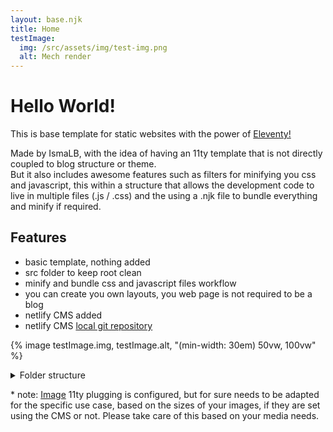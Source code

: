 ```yaml
---
layout: base.njk
title: Home
testImage:
  img: /src/assets/img/test-img.png
  alt: Mech render
---
```


# Hello World!

This is base template for static websites with the power of [Eleventy!](https://www.11ty.dev/docs/watch-serve/#watch-javascript-dependencies)

Made by IsmaLB, with the idea of having an 11ty template that is not directly coupled to blog structure or theme.\
But it also includes awesome features such as filters for minifying you css and javascript, this within a structure that allows the development code to live in multiple files (.js / .css) and the using a .njk file to bundle everything and minify if required.

## Features

- basic template, nothing added
- src folder to keep root clean
- minify and bundle css and javascript files workflow
- you can create you own layouts, you web page is not required to be a blog
- netlify CMS added
- netlify CMS [local git repository](https://www.netlifycms.org/docs/beta-features/#working-with-a-local-git-repository)

{% image testImage.img, testImage.alt, "(min-width: 30em) 50vw, 100vw" %}

<details>
<summary>
Folder structure
</summary>
<pre>
project-folder/
├─ node_modules/        npm stuff
├─ public/              output folder
│  ├─ assets/
│  ├─ index.html
│  
├─ src/                 folder for 11ty magic 
│  │  
│  ├─ assets/           folder that will contain your assets
│  │  ├─ _css/          development css code, changes here trigger a build
│  │  ├─ _js/           development javascript code, changes here trigger a build
│  │  ├─ img/           folder to save images loaded from cms that will be used in the Image() pugging*
│  │  ├─ main.js.njk    template that bundles\minifies the javascript files
│  │  ├─ style.css.njk  template that bundles\minifies the css files
│  │  
│  ├─ _data/            .json files included here can provide data to any template
│  │  
│  ├─ _includes/        put reusable templates here (footer.njk , header.njk, etc)
│  │  │
│  │  ├─ layouts/       extend base layout to create different templates (.njk) 
│  │  ├─ base.njk       contains the base html for all pages
│  │  
│  ├─ index.md          file that contains this web page content (change you yours and add more!)
│  
├─ .eleventy.js         eleventy config file, changes the input and output folders, include filters to minify js/css files
├─ .gitignore           your common git ignore file :)
├─ package.json         npm config run start (development with reload), run build (production build)
</pre>
</details>

\* note: [Image](https://www.11ty.dev/docs/plugins/image/) 11ty plugging is configured, but for sure needs to be adapted for the specific use case, based on the sizes of your images, if they are set using the CMS or not. Please take care of this based on your media needs.
